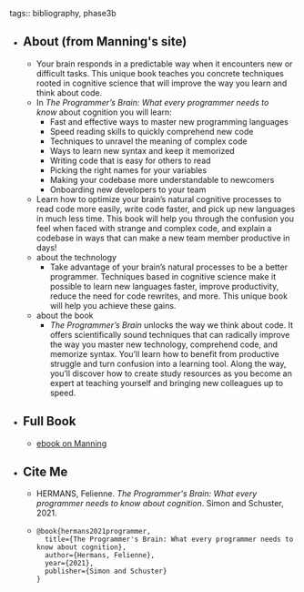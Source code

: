 tags:: bibliography, phase3b

- ## About (from Manning's site)
	- Your brain responds in a predictable way when it encounters new or difficult tasks. This unique book teaches you concrete techniques rooted in cognitive science that will improve the way you learn and think about code.
	- In *The Programmer’s Brain: What every programmer needs to know* about cognition you will learn:
		- Fast and effective ways to master new programming languages
		- Speed reading skills to quickly comprehend new code
		- Techniques to unravel the meaning of complex code
		- Ways to learn new syntax and keep it memorized
		- Writing code that is easy for others to read
		- Picking the right names for your variables
		- Making your codebase more understandable to newcomers
		- Onboarding new developers to your team
	- Learn how to optimize your brain’s natural cognitive processes to read code more easily, write code faster, and pick up new languages in much less time. This book will help you through the confusion you feel when faced with strange and complex code, and explain a codebase in ways that can make a new team member productive in days!
	- about the technology
		- Take advantage of your brain’s natural processes to be a better programmer. Techniques based in cognitive science make it possible to learn new languages faster, improve productivity, reduce the need for code rewrites, and more. This unique book will help you achieve these gains.
	- about the book
		- *The Programmer’s Brain* unlocks the way we think about code. It offers scientifically sound techniques that can radically improve the way you master new technology, comprehend code, and memorize syntax. You’ll learn how to benefit from productive struggle and turn confusion into a learning tool. Along the way, you’ll discover how to create study resources as you become an expert at teaching yourself and bringing new colleagues up to speed.
- ## Full Book
	- [ebook on Manning](https://www.manning.com/books/the-programmers-brain)
- ## Cite Me
	- HERMANS, Felienne. *The Programmer's Brain: What every programmer needs to know about cognition*. Simon and Schuster, 2021.
	- ```
	  @book{hermans2021programmer,
	    title={The Programmer's Brain: What every programmer needs to know about cognition},
	    author={Hermans, Felienne},
	    year={2021},
	    publisher={Simon and Schuster}
	  }
	  ```